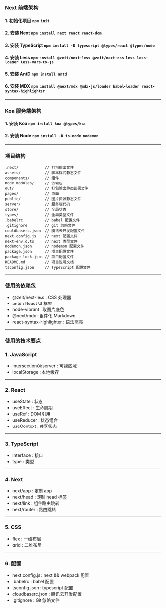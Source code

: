 ### Next 前端架构
#### 1. 初始化项目 `npm init`
#### 2. 安装 Next `npm install next react react-dom`
#### 3. 安装 TypeScript `npm install -D typescript @types/react @types/node`
#### 4. 安装 Less `npm install @zeit/next-less @zeit/next-css less less-loader less-vars-to-js`
#### 5. 安装 AntD `npm install antd`
#### 6. 安装 MDX `npm install @next/mdx @mdx-js/loader babel-loader react-syntax-highlighter`

---

### Koa 服务端架构
#### 1. 安装 Koa `npm install koa @types/koa`
#### 2. 安装 Node `npm install -D ts-node nodemon`

---

### 项目结构
```shell
.next/            // 打包输出文件
assets/           // 脚本样式静态文件
components/       // 组件
node_modules/     // 依赖包
out/              // 打包输出静态部署文件
pages/            // 页面
public/           // 图片资源静态文件
server/           // 服务端代码
store/            // 全局状态
types/            // 全局类型文件
.babelrc          // babel 配置文件
.gitignore        // git 忽略文件
couldbaserc.json  // 腾讯云开发配置文件
next.config.js    // next 配置文件
next-env.d.ts     // next 类型文件
nodemon.json      // nodemon 配置文件
package.json      // 项目配置文件
package-lock.json // 项目配置文件
README.md         // 项目说明文档
tsconfig.json     // TypeScript 配置文件
```

---

### 使用的依赖包
- @zeit/next-less : CSS 处理器
- antd : React UI 框架
- node-vibrant : 取图片底色
- @next/mdx : 组件化 Markdown
- react-syntax-highlighter : 语法高亮

---

### 使用的技术要点
### 1. JavaScript
- IntersectionObserver : 可视区域
- localStorage : 本地缓存

---

### 2. React
- useState : 状态
- useEffect : 生命周期
- useRef : DOM 引用
- useReducer : 状态组合
- useContext : 共享状态

---

### 3. TypeScript
- interface : 接口
- type : 类型

---

### 4. Next
- next/app : 定制 app
- next/head : 定制 head 标签 
- next/link : 组件路由跳转
- next/router : 路由跳转

---

### 5. CSS
- flex : 一维布局
- grid : 二维布局

---

### 6. 配置
- next.config.js : next && webpack 配置
- .babelrc : babel 配置
- tsconfig.json : typescript 配置
- cloudbaserc.json : 腾讯云开发配置
- .gitignore : Git 忽略文件
